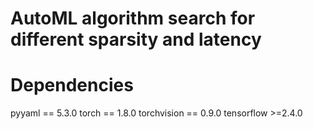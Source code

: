 # AutoML algorithm search for different sparsity and latency

# Dependencies
pyyaml == 5.3.0
torch == 1.8.0
torchvision == 0.9.0
tensorflow >=2.4.0
